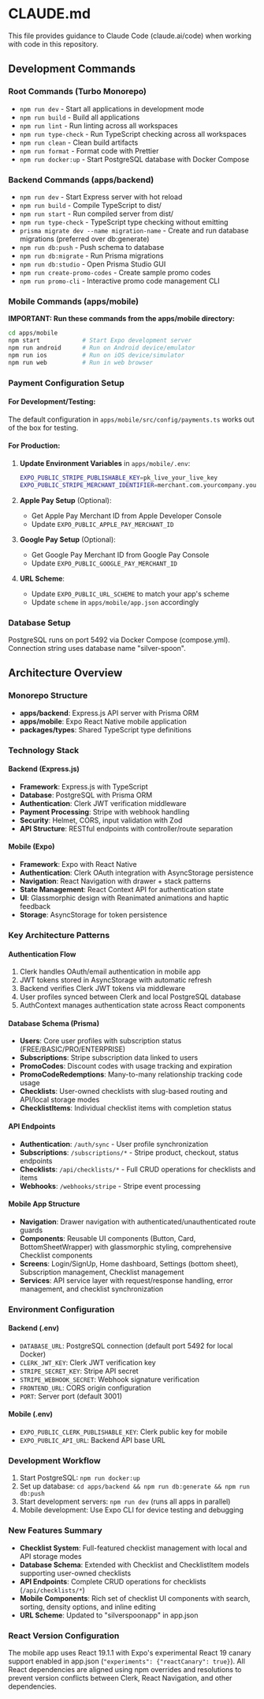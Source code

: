 # CLAUDE.md

This file provides guidance to Claude Code (claude.ai/code) when working with code in this repository.

## Development Commands

### Root Commands (Turbo Monorepo)
- `npm run dev` - Start all applications in development mode
- `npm run build` - Build all applications 
- `npm run lint` - Run linting across all workspaces
- `npm run type-check` - Run TypeScript checking across all workspaces
- `npm run clean` - Clean build artifacts
- `npm run format` - Format code with Prettier
- `npm run docker:up` - Start PostgreSQL database with Docker Compose

### Backend Commands (apps/backend)
- `npm run dev` - Start Express server with hot reload
- `npm run build` - Compile TypeScript to dist/
- `npm run start` - Run compiled server from dist/
- `npm run type-check` - TypeScript type checking without emitting
- `prisma migrate dev --name migration-name` - Create and run database migrations (preferred over db:generate)
- `npm run db:push` - Push schema to database
- `npm run db:migrate` - Run Prisma migrations
- `npm run db:studio` - Open Prisma Studio GUI
- `npm run create-promo-codes` - Create sample promo codes
- `npm run promo-cli` - Interactive promo code management CLI

### Mobile Commands (apps/mobile)
**IMPORTANT: Run these commands from the apps/mobile directory:**
```bash
cd apps/mobile
npm start            # Start Expo development server
npm run android      # Run on Android device/emulator
npm run ios          # Run on iOS device/simulator
npm run web          # Run in web browser
```

### Payment Configuration Setup

#### For Development/Testing:
The default configuration in `apps/mobile/src/config/payments.ts` works out of the box for testing.

#### For Production:
1. **Update Environment Variables** in `apps/mobile/.env`:
   ```bash
   EXPO_PUBLIC_STRIPE_PUBLISHABLE_KEY=pk_live_your_live_key
   EXPO_PUBLIC_STRIPE_MERCHANT_IDENTIFIER=merchant.com.yourcompany.yourapp
   ```

2. **Apple Pay Setup** (Optional):
   - Get Apple Pay Merchant ID from Apple Developer Console
   - Update `EXPO_PUBLIC_APPLE_PAY_MERCHANT_ID`

3. **Google Pay Setup** (Optional):
   - Get Google Pay Merchant ID from Google Pay Console
   - Update `EXPO_PUBLIC_GOOGLE_PAY_MERCHANT_ID`

4. **URL Scheme**:
   - Update `EXPO_PUBLIC_URL_SCHEME` to match your app's scheme
   - Update `scheme` in `apps/mobile/app.json` accordingly

### Database Setup
PostgreSQL runs on port 5492 via Docker Compose (compose.yml). Connection string uses database name "silver-spoon".

## Architecture Overview

### Monorepo Structure
- **apps/backend**: Express.js API server with Prisma ORM
- **apps/mobile**: Expo React Native mobile application
- **packages/types**: Shared TypeScript type definitions

### Technology Stack

#### Backend (Express.js)
- **Framework**: Express.js with TypeScript
- **Database**: PostgreSQL with Prisma ORM
- **Authentication**: Clerk JWT verification middleware
- **Payment Processing**: Stripe with webhook handling
- **Security**: Helmet, CORS, input validation with Zod
- **API Structure**: RESTful endpoints with controller/route separation

#### Mobile (Expo)
- **Framework**: Expo with React Native
- **Authentication**: Clerk OAuth integration with AsyncStorage persistence
- **Navigation**: React Navigation with drawer + stack patterns
- **State Management**: React Context API for authentication state
- **UI**: Glassmorphic design with Reanimated animations and haptic feedback
- **Storage**: AsyncStorage for token persistence

### Key Architecture Patterns

#### Authentication Flow
1. Clerk handles OAuth/email authentication in mobile app
2. JWT tokens stored in AsyncStorage with automatic refresh
3. Backend verifies Clerk JWT tokens via middleware
4. User profiles synced between Clerk and local PostgreSQL database
5. AuthContext manages authentication state across React components

#### Database Schema (Prisma)
- **Users**: Core user profiles with subscription status (FREE/BASIC/PRO/ENTERPRISE)
- **Subscriptions**: Stripe subscription data linked to users
- **PromoCodes**: Discount codes with usage tracking and expiration
- **PromoCodeRedemptions**: Many-to-many relationship tracking code usage
- **Checklists**: User-owned checklists with slug-based routing and API/local storage modes
- **ChecklistItems**: Individual checklist items with completion status

#### API Endpoints
- **Authentication**: `/auth/sync` - User profile synchronization
- **Subscriptions**: `/subscriptions/*` - Stripe product, checkout, status endpoints
- **Checklists**: `/api/checklists/*` - Full CRUD operations for checklists and items
- **Webhooks**: `/webhooks/stripe` - Stripe event processing

#### Mobile App Structure
- **Navigation**: Drawer navigation with authenticated/unauthenticated route guards
- **Components**: Reusable UI components (Button, Card, BottomSheetWrapper) with glassmorphic styling, comprehensive Checklist components
- **Screens**: Login/SignUp, Home dashboard, Settings (bottom sheet), Subscription management, Checklist management
- **Services**: API service layer with request/response handling, error management, and checklist synchronization

### Environment Configuration

#### Backend (.env)
- `DATABASE_URL`: PostgreSQL connection (default port 5492 for local Docker)
- `CLERK_JWT_KEY`: Clerk JWT verification key
- `STRIPE_SECRET_KEY`: Stripe API secret
- `STRIPE_WEBHOOK_SECRET`: Webhook signature verification
- `FRONTEND_URL`: CORS origin configuration
- `PORT`: Server port (default 3001)

#### Mobile (.env)
- `EXPO_PUBLIC_CLERK_PUBLISHABLE_KEY`: Clerk public key for mobile
- `EXPO_PUBLIC_API_URL`: Backend API base URL

### Development Workflow
1. Start PostgreSQL: `npm run docker:up`
2. Set up database: `cd apps/backend && npm run db:generate && npm run db:push`
3. Start development servers: `npm run dev` (runs all apps in parallel)
4. Mobile development: Use Expo CLI for device testing and debugging

### New Features Summary
- **Checklist System**: Full-featured checklist management with local and API storage modes
- **Database Schema**: Extended with Checklist and ChecklistItem models supporting user-owned checklists
- **API Endpoints**: Complete CRUD operations for checklists (`/api/checklists/*`)
- **Mobile Components**: Rich set of checklist UI components with search, sorting, density options, and inline editing
- **URL Scheme**: Updated to "silverspoonapp" in app.json

### React Version Configuration
The mobile app uses React 19.1.1 with Expo's experimental React 19 canary support enabled in app.json (`"experiments": {"reactCanary": true}`). All React dependencies are aligned using npm overrides and resolutions to prevent version conflicts between Clerk, React Navigation, and other dependencies.